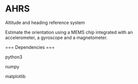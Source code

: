 # AHRS
Altitude and heading reference system

Estimate the orientation using a MEMS chip integrated with an accelerometer, a gyroscope and a magnetometer.

=== Dependencies ===

python3

numpy

matplotlib

